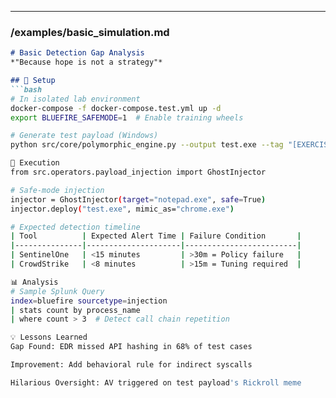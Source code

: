 
---

### **/examples/basic_simulation.md**
```markdown
# Basic Detection Gap Analysis
*"Because hope is not a strategy"*

## 🔧 Setup
```bash
# In isolated lab environment
docker-compose -f docker-compose.test.yml up -d
export BLUEFIRE_SAFEMODE=1  # Enable training wheels

# Generate test payload (Windows)
python src/core/polymorphic_engine.py --output test.exe --tag "[EXERCISE]"

🧪 Execution
from src.operators.payload_injection import GhostInjector

# Safe-mode injection
injector = GhostInjector(target="notepad.exe", safe=True)  
injector.deploy("test.exe", mimic_as="chrome.exe")

# Expected detection timeline
| Tool          | Expected Alert Time | Failure Condition       |
|---------------|---------------------|-------------------------|
| SentinelOne   | <15 minutes         | >30m = Policy failure   |
| CrowdStrike   | <8 minutes          | >15m = Tuning required  |

📊 Analysis
# Sample Splunk Query
index=bluefire sourcetype=injection 
| stats count by process_name 
| where count > 3  # Detect call chain repetition

💡 Lessons Learned
Gap Found: EDR missed API hashing in 68% of test cases

Improvement: Add behavioral rule for indirect syscalls

Hilarious Oversight: AV triggered on test payload's Rickroll meme